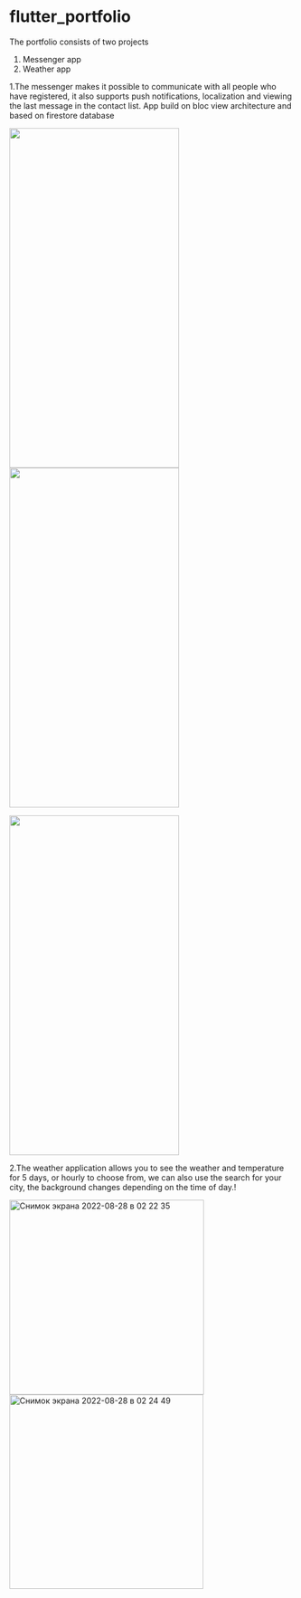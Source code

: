 # flutter_portfolio

The portfolio consists of two projects 

1. Messenger app
2. Weather app



1.The messenger makes it possible to communicate with all people who have registered, it also supports push notifications, localization and viewing the last message in the contact list. App build on bloc view architecture and based on firestore database


<img src="https://user-images.githubusercontent.com/59417922/187051003-508b6370-3259-4e16-9704-f18c99df0465.png" width="300" height="600"> <img src="https://user-images.githubusercontent.com/59417922/187051004-e3970d2d-4597-4772-9ae4-378a874e659d.png" width="300" height="600">

<img src="https://user-images.githubusercontent.com/59417922/187051340-4c5643ac-520f-4c5f-ae2e-01965cc59ac8.png" width="300" height="600">


2.The weather application allows you to see the weather and temperature for 5 days, or hourly to choose from, we can also use the search for your city, the background changes depending on the time of day.!

<img width="344" alt="Снимок экрана 2022-08-28 в 02 22 35" src="https://user-images.githubusercontent.com/59417922/187051389-7700e4d5-9a4b-454a-9666-8bbb1968ba78.png">

<img width="343" alt="Снимок экрана 2022-08-28 в 02 24 49" src="https://user-images.githubusercontent.com/59417922/187051396-7151bcdd-a392-4259-b7c6-4bf0ac472f43.png">
